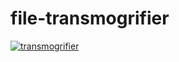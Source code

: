 # file-transmogrifier

[![transmogrifier](http://i.imgur.com/G2J9eYl.png)](http://calvinandhobbes.wikia.com/wiki/Transmogrifier)